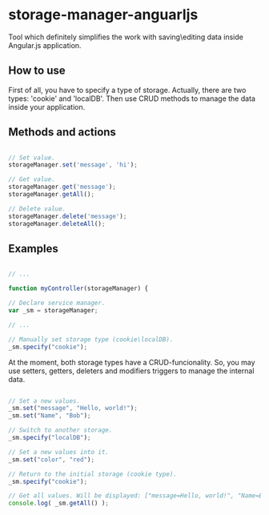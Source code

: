 # storage-manager-anguarljs
Tool which definitely simplifies the work with saving\editing data inside Angular.js application.

## How to use

First of all, you have to specify a type of storage. Actually, there are two types: 'cookie' and 'localDB'.
Then use CRUD methods to manage the data inside your application.

## Methods and actions
    
```javascript

// Set value.
storageManager.set('message', 'hi');

// Get value.
storageManager.get('message');
storageManager.getAll();

// Delete value.
storageManager.delete('message');
storageManager.deleteAll();

```

## Examples

```javascript

// ...

function myController(storageManager) {

// Declare service manager.
var _sm = storageManager;

// ...

// Manually set storage type (cookie\localDB).
_sm.specify("cookie");

```

At the moment, both storage types have a CRUD-funcionality. So, you may use setters, getters, deleters and modifiers triggers to manage the internal data.

```javascript

// Set a new values.
_sm.set("message", "Hello, world!");
_sm.set("Name", "Bob");

// Switch to another storage.
_sm.specify("localDB");

// Set a new values into it.
_sm.set("color", "red");

// Return to the initial storage (cookie type).
_sm.specify("cookie");

// Get all values. Will be displayed: ["message=Hello, world!", "Name=Bob"];
console.log( _sm.getAll() );

``` 
